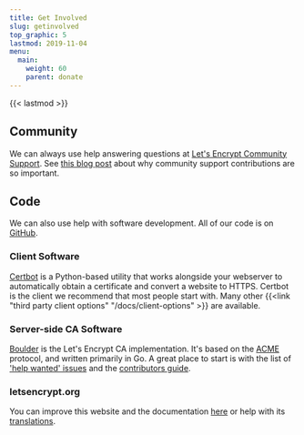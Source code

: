 ```yaml
---
title: Get Involved
slug: getinvolved
top_graphic: 5
lastmod: 2019-11-04
menu:
  main:
    weight: 60
    parent: donate
---
```


{{< lastmod >}}

## Community

We can always use help answering questions at [Let's Encrypt Community Support](https://community.letsencrypt.org/). See [this blog post](/2015/08/13/lets-encrypt-community-support.html) about why community support contributions are so important.

## Code

We can also use help with software development. All of our code is on [GitHub](https://github.com/letsencrypt/).

### Client Software

[Certbot](https://github.com/certbot/certbot) is a Python-based utility that works alongside your webserver to automatically obtain a certificate and convert a website to HTTPS. Certbot is the client we recommend that most people start with. Many other {{<link "third party client options" "/docs/client-options" >}} are available.

### Server-side CA Software

[Boulder](https://github.com/letsencrypt/boulder) is the Let's Encrypt CA implementation. It's based on the [ACME](https://tools.ietf.org/html/rfc8555) protocol, and written primarily in Go. A great place to start is with the list of ['help wanted' issues](https://github.com/letsencrypt/boulder/labels/help%20wanted) and the [contributors guide](https://github.com/letsencrypt/boulder/blob/master/CONTRIBUTING.md).

### letsencrypt.org

You can improve this website and the documentation [here](https://github.com/letsencrypt/website) or help with its [translations](https://github.com/letsencrypt/website/blob/master/TRANSLATION.md).
